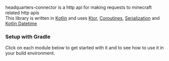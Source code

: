 headquarters-connector is a http api for making requests to minecraft related http apis
</br> This library is written in [Kotlin](https://kotlinlang.org) and
uses [Ktor](https://ktor.io), [Coroutines](https://github.com/Kotlin/kotlinx.coroutines), [Serialization](https://github.com/Kotlin/kotlinx.serialization)
and [Kotlin Datetime](https://github.com/Kotlin/kotlinx-datetime)

### Setup with Gradle

Click on each module below to get started with it and to see how to use it in your build environment.